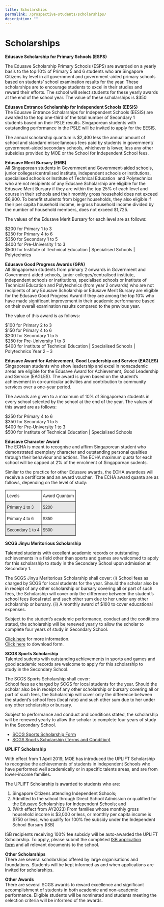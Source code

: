 ```yaml
---
title: Scholarships
permalink: /prospective-students/scholarships/
description: ""
---
```

# **Scholarships**

**Edusave Scholarship for Primary Schools (ESPS)** 

The Edusave Scholarship Primary Schools (ESPS) are awarded on a yearly basis to the top 10% of Primary 5 and 6 students who are Singapore Citizens by level in all government and government-aided primary schools based on students’ school examination results for the year. These scholarships are to encourage students to excel in their studies and reward their efforts. The school will select students for these yearly awards at the end of the school year. The value of these scholarships is $350

**Edusave Entrance Scholarship for Independent Schools (EESIS)**  
The Edusave Entrance Scholarships for Independent Schools (EESIS) are awarded to the top one-third of the total number of Secondary 1 students based on their PSLE results. Singaporean students with outstanding performance in the PSLE will be invited to apply for the EESIS.

The annual scholarship quantum is $2,400 less the annual amount of school and standard miscellaneous fees paid by students in government/ government-aided secondary schools, whichever is lower, less any other subsidies provided by MOE or the School for Independent School fees.

**Edusave Merit Bursary (EMB)**  
All Singaporean students in Government and Government-aided schools, junior colleges/centralised institute, independent schools or institutions, specialised schools or Institute of Technical Education  and Polytechnics who are not recipients of any Edusave Scholarship are eligible for the Edusave Merit Bursary if they are within the top 25% of each level and course in their schools and their monthly gross household does not exceed $6,900. To benefit students from bigger households, they also eligible if their per capita household income, ie gross household income divided by the number of household members, does not exceed $1,725.

The values of the Edusave Merit Bursary for each level are as follows:

$200 for Primary 1 to 3  
$250 for Primary 4 to 6  
$350 for Secondary 1 to 5  
$400 for Pre-University 1 to 3  
$500 for Institute of Technical Education | Specialised Schools | Polytechnics

**Edusave Good Progress Awards (GPA)**  
All Singaporean students from primary 2 onwards in Government and Government-aided schools, junior colleges/centralised institute, independent schools or institutions, specialised schools or Institute of Technical Education and Polytechnics (from year 2 onwards) who are not recipients of any Edusave Scholarship or Edusave Merit Bursary are eligible for the Edusave Good Progress Award if they are among the top 10% who have made significant improvement in their academic performance based on their overall examination results compared to the previous year.

The value of this award is as follows:

$100 for Primary 2 to 3  
$150 for Primary 4 to 6  
$200 for Secondary 1 to 5  
$250 for Pre-University 1 to 3  
$400 for Institute of Technical Education | Specialised Schools | Polytechnics Year 2 – 3

**Edusave Award for Achievement, Good Leadership and Service (EAGLES)**  
Singaporean students who show leadership and excel in nonacademic areas are eligible for the Edusave Award for Achievement, Good Leadership and Service (EAGLES). The award is given based on the student’s achievement in co-curricular activities and contribution to community services over a one-year period.

The awards are given to a maximum of 10% of Singaporean students in every school selected by the school at the end of the year. The values of this award are as follows:

$250 for Primary 4 to 6  
$350 for Secondary 1 to 5  
$400 for Pre-University 1 to 3  
$500 for Institute of Technical Education | Specialised Schools

**Edusave Character Award**     
The ECHA is meant to recognise and affirm Singaporean student who demonstrated exemplary character and outstanding personal qualities through their behaviour and actions. The ECHA maximum quota for each school will be capped at 2% of the enrolment of Singaporean sudents.

Similar to the practice for other Edusave awards, the ECHA awardees will receive a certificate and an award voucher.  The ECHA award quanta are as follows, depending on the level of study:


<table style="border-collapse:collapse;border-spacing:0" class="tg"><thead><tr><th style="background-color:#FFF;border-color:black;border-style:solid;border-width:1px;color:#222;font-family:Arial, sans-serif;font-size:14px;font-weight:normal;overflow:hidden;padding:10px 5px;text-align:left;vertical-align:middle;word-break:normal">Levels</th><th style="background-color:#FFF;border-color:black;border-style:solid;border-width:1px;color:#222;font-family:Arial, sans-serif;font-size:14px;font-weight:normal;overflow:hidden;padding:10px 5px;text-align:left;vertical-align:middle;word-break:normal">Award Quantum</th></tr></thead><tbody><tr><td style="background-color:#E6E6E6;border-color:black;border-style:solid;border-width:1px;color:#222;font-family:Arial, sans-serif;font-size:14px;overflow:hidden;padding:10px 5px;text-align:left;vertical-align:middle;word-break:normal">Primary 1 to 3</td><td style="background-color:#E6E6E6;border-color:black;border-style:solid;border-width:1px;color:#222;font-family:Arial, sans-serif;font-size:14px;overflow:hidden;padding:10px 5px;text-align:left;vertical-align:middle;word-break:normal">$200</td></tr><tr><td style="background-color:#FFF;border-color:black;border-style:solid;border-width:1px;color:#222;font-family:Arial, sans-serif;font-size:14px;overflow:hidden;padding:10px 5px;text-align:left;vertical-align:middle;word-break:normal">Primary 4 to 6</td><td style="background-color:#FFF;border-color:black;border-style:solid;border-width:1px;color:#222;font-family:Arial, sans-serif;font-size:14px;overflow:hidden;padding:10px 5px;text-align:left;vertical-align:middle;word-break:normal">$350</td></tr><tr><td style="background-color:#E6E6E6;border-color:black;border-style:solid;border-width:1px;color:#222;font-family:Arial, sans-serif;font-size:14px;overflow:hidden;padding:10px 5px;text-align:left;vertical-align:middle;word-break:normal">Secondary 1 to 4</td><td style="background-color:#E6E6E6;border-color:black;border-style:solid;border-width:1px;color:#222;font-family:Arial, sans-serif;font-size:14px;overflow:hidden;padding:10px 5px;text-align:left;vertical-align:middle;word-break:normal">$500</td></tr></tbody></table>

**SCGS Jinyu Meritorious Scholarship** 

Talented students with excellent academic records or outstanding achievements in a field other than sports and games are welcomed to apply for this scholarship to study in the Secondary School upon admission at Secondary 1.

The SCGS Jinyu Meritorious Scholarship shall cover: (i) School fees as charged by SCGS for local students for the year. Should the scholar also be in receipt of any other scholarship or bursary covering all or part of such fees, the Scholarship will cover only the difference between the student’s school fees (local rate) and such other sum due to her under any other scholarship or bursary. (ii) A monthly award of $100 to cover educational expenses.

Subject to the student’s academic performance, conduct and the conditions stated, the scholarship will be renewed yearly to allow the scholar to complete four years of study in Secondary School.

[Click here](/files/Jinyu-Meritorious-Scholarship_Renewal_New_Terms-Conditions.pdf) for more information.     
[Click here](/files/Jinyu_Student%20Application%20Form_NEW_2022_TEMPLATE_FOR_NEW_UPDATED_3_OCT_2022.pdf) to download form.

**SCGS Sports Scholarship**   
Talented sudents with outstanding achievements in sports and games and good academic records are welcome to apply for this scholarship to study in the Secondary School.

The SCGS Sports Scholarship shall cover:  
School fees as charged by SCGS for local students for the year. Should the scholar also be in receipt of any other scholarship or bursary covering all or part of such fees, the Scholarship will cover only the difference between the student’s school fees (local rate) and such other sum due to her under any other scholarship or bursary.

Subject to performance and conduct and conditions stated, the scholarship will be renewed yearly to allow the scholar to complete four years of study in the Secondary School.

* [SCCG Sports Scholarship Form](/files/2022-Sports-Scholarship-Application-Form.pdf)
* [SCGS Sports Scholarship (Terms and Condition)](/files/2022-Sports-Scholarship-Terms-Conditions.pdf)

**UPLIFT Scholarship**

With effect from 1 April 2019, MOE has introduced the UPLIFT Scholarship to recognise the achievements of students in Independent Schools who have performed well academically or in specific talents areas, and are from lower-income families.

The UPLIFT Scholarship is awarded to students who are:

1.  Singapore Citizens attending Independent Schools;
2.  Admitted to the school through Direct School Admission or qualified for the Edusave Scholarships for Independent Schools; and
3.  (With effect from AY2023) From families whose monthly gross household income is $3,000 or less, or monthly per capita income is $750 or less, who qualify for 100% fee subsidy under the Independent School Bursary (ISB)

ISB recipients receiving 100% fee subsidy will be auto-awarded the UPLIFT Scholarship. To apply, please submit the completed [ISB application form](/downloads) and all relevant documents to the school.

**Other Scholarships**   
There are several scholarships offered by large organisations and foundations. Students will be kept informed as and when applications are invited for scholarships.

**Other Awards**  
There are several SCGS awards to reward excellence and significant accomplishment of students in both academic and non-academic performance. Eligible students will be nominated and students meeting the selection criteria will be informed of the awards.
